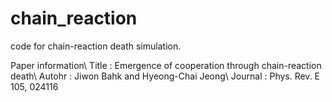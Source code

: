 # chain_reaction
code for chain-reaction death simulation.

Paper information\\
Title : Emergence of cooperation through chain-reaction death\\
Autohr : Jiwon Bahk and Hyeong-Chai Jeong\\
Journal : Phys. Rev. E 105, 024116
